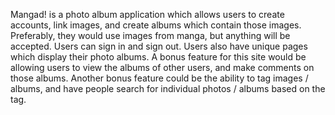 Mangad! is a photo album application which allows users to create accounts, link images, and create albums which contain those images. Preferably, they would use images from manga, but anything will be accepted. Users can sign in and sign out. Users also have unique pages which display their photo albums. A bonus feature for this site would be allowing users to view the albums of other users, and make comments on those albums. Another bonus feature could be the ability to tag images / albums, and have people search for individual photos / albums based on the tag.
